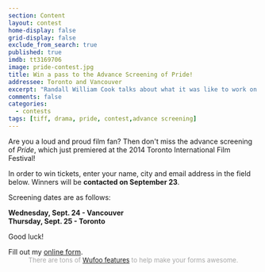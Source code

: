 ```yaml
---
section: Content
layout: contest
home-display: false
grid-display: false
exclude_from_search: true
published: true
imdb: tt3169706
image: pride-contest.jpg
title: Win a pass to the Advance Screening of Pride!
addressee: Toronto and Vancouver
excerpt: "Randall William Cook talks about what it was like to work on the groundbreaking <em>The Lord of the Rings</em> trilogy, misconceptions about his profession, and the state of blockbuster filmmaking today."
comments: false
categories:
  - contests
tags: [tiff, drama, pride, contest,advance screening]
---
```


Are you a loud and proud film fan?  Then don't miss the advance screening of *Pride*, which just premiered at the 2014 Toronto International Film Festival!

In order to win tickets, enter your name, city and email address in the field below.  Winners will be **contacted on September 23**.

Screening dates are as follows:

**Wednesday, Sept. 24 - Vancouver  
Thursday, Sept. 25 - Toronto**

Good luck!

<div id="wufoo-zmrbpck1sce795">
Fill out my <a href="https://dearcastandcrew.wufoo.com/forms/zmrbpck1sce795">online form</a>.
</div>
<div id="wuf-adv" style="font-family:inherit;font-size: small;color:#a7a7a7;text-align:center;display:block;">There are tons of <a href="http://www.wufoo.com/features/">Wufoo features</a> to help make your forms awesome.</div>
<script type="text/javascript">var zmrbpck1sce795;(function(d, t) {
var s = d.createElement(t), options = {
'userName':'dearcastandcrew',
'formHash':'zmrbpck1sce795',
'autoResize':true,
'height':'366',
'async':true,
'host':'wufoo.com',
'header':'hide',
'ssl':true};
s.src = ('https:' == d.location.protocol ? 'https://' : 'http://') + 'www.wufoo.com/scripts/embed/form.js';
s.onload = s.onreadystatechange = function() {
var rs = this.readyState; if (rs) if (rs != 'complete') if (rs != 'loaded') return;
try { zmrbpck1sce795 = new WufooForm();zmrbpck1sce795.initialize(options);zmrbpck1sce795.display(); } catch (e) {}};
var scr = d.getElementsByTagName(t)[0], par = scr.parentNode; par.insertBefore(s, scr);
})(document, 'script');</script>